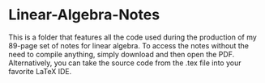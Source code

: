 # Linear-Algebra-Notes

This is a folder that features all the code used during the production of my 89-page set of notes
for linear algebra. To access the notes without the need to compile anything, simply download
and then open the PDF. Alternatively, you can take the source code from the .tex file into your favorite LaTeX IDE.

